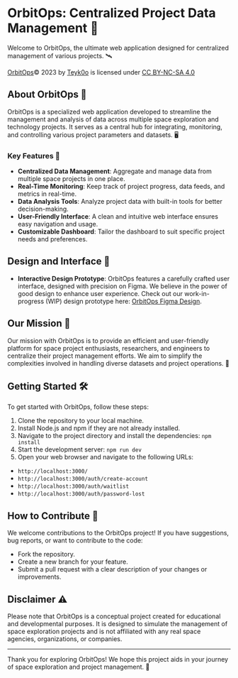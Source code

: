 # OrbitOps: Centralized Project Data Management 🌌

Welcome to OrbitOps, the ultimate web application designed for centralized management of various projects. 🛰️

[OrbitOps](https://github.com/Thales-Space-Agency/OrbitOps)© 2023 by [Teyk0o](https://github.com/Teyk0o) is licensed under [CC BY-NC-SA 4.0](https://creativecommons.org/licenses/by-nc-sa/4.0/?ref=chooser-v1)

## About OrbitOps 🚀

OrbitOps is a specialized web application developed to streamline the management and analysis of data across multiple space exploration and technology projects. It serves as a central hub for integrating, monitoring, and controlling various project parameters and datasets. 🖥️

### Key Features 🌟

- **Centralized Data Management**: Aggregate and manage data from multiple space projects in one place.
- **Real-Time Monitoring**: Keep track of project progress, data feeds, and metrics in real-time.
- **Data Analysis Tools**: Analyze project data with built-in tools for better decision-making.
- **User-Friendly Interface**: A clean and intuitive web interface ensures easy navigation and usage.
- **Customizable Dashboard**: Tailor the dashboard to suit specific project needs and preferences.

## Design and Interface 🎨

- **Interactive Design Prototype**: OrbitOps features a carefully crafted user interface, designed with precision on Figma. We believe in the power of good design to enhance user experience. Check out our work-in-progress (WIP) design prototype here: [OrbitOps Figma Design](https://www.figma.com/file/q7iUBxFG2JextpX5s1Sxqd/Untitled?type=design&node-id=0%3A1&mode=design&t=2iHpVQJYwS6GtKd2-1).



## Our Mission 🌠

Our mission with OrbitOps is to provide an efficient and user-friendly platform for space project enthusiasts, researchers, and engineers to centralize their project management efforts. We aim to simplify the complexities involved in handling diverse datasets and project operations. 🎯

## Getting Started 🛠️

To get started with OrbitOps, follow these steps:

1. Clone the repository to your local machine.
2. Install Node.js and npm if they are not already installed.
3. Navigate to the project directory and install the dependencies: ```npm install```
4. Start the development server: ```npm run dev```
5. Open your web browser and navigate to the following URLs:
- `http://localhost:3000/`
- `http://localhost:3000/auth/create-account`
- `http://localhost:3000/auth/waitlist`
- `http://localhost:3000/auth/password-lost`

## How to Contribute 🤝

We welcome contributions to the OrbitOps project! If you have suggestions, bug reports, or want to contribute to the code:
- Fork the repository.
- Create a new branch for your feature.
- Submit a pull request with a clear description of your changes or improvements.

## Disclaimer ⚠️

Please note that OrbitOps is a conceptual project created for educational and developmental purposes. It is designed to simulate the management of space exploration projects and is not affiliated with any real space agencies, organizations, or companies.

---

Thank you for exploring OrbitOps! We hope this project aids in your journey of space exploration and project management. 🌟
